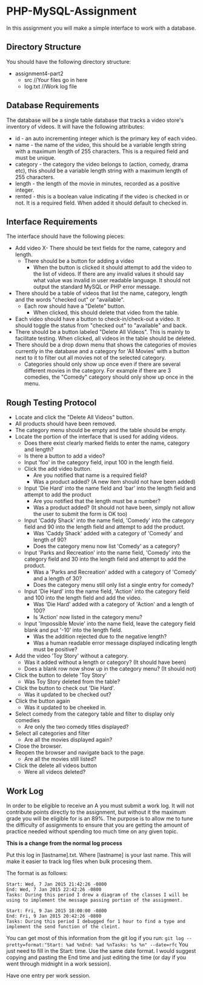 PHP-MySQL-Assignment
====================
In this assignment you will make a simple interface to work with a database.

Directory Structure
-------------------
You should have the following directory structure:

  - assignment4-part2
    - src //Your files go in here
    - log.txt //Work log file

Database Requirements
---------------------
The database will be a single table database that tracks a video store's inventory of videos. It will have the following attributes:
  - id - an auto incrementing integer which is the primary key of each video.
  - name - the name of the video, this should be a variable length string with a maximum length of 255 characters. This is a required field and must be unique.
  - category - the category the video belongs to (action, comedy, drama etc), this should be a variable length string with a maximum length of 255 characters.
  - length - the length of the movie in minutes, recorded as a positive integer.
  - rented - this is a boolean value indicating if the video is checked in or not. It is a required field. When added it should default to checked in.

Interface Requirements
----------------------
The interface should have the following pieces:
  - Add video
    X- There should be text fields for the name, category and length.
    - There should be a button for adding a video
      - When the button is clicked it should attempt to add the video to the list of videos. If there are any invalid 
	  values it should say what value was invalid in user readable language.
	  It should not output the standard MySQL or PHP error message.
  - There should be a table of videos that list the name, category, length and the words "checked out" or "available".
    - Each row should have a "Delete" button.
      - When clicked, this should delete that video from the table.
  - Each video should have a button to check-in/check-out a video. It should toggle the status from "checked out" to "available" and back.
  - There should be a button labeled "Delete All Videos". This is mainly to facilitate testing. When clicked, all videos in the table should be deleted.
  - There should be a drop down menu that shows the categories of movies currently in the database and a category for 'All Movies' with a button next to it to filter out all movies not of the selected category.
    - Categories should only show up once even if there are several different movies in the category. For example if there are 3 comedies, the "Comedy" category should only show up once in the menu.
      
Rough Testing Protocol
----------------------
- Locate and click the "Delete All Videos" button.
- All products should have been removed.
- The category menu should be empty and the table should be empty.
- Locate the portion of the interface that is used for adding videos.
  - Does there exist clearly marked fields to enter the name, category and length?
  - Is there a button to add a video?
  - Input 'foo' in the category field, input 100 in the length field.
  - Click the add video button.
    - Are you notified that name is a required field?
    - Was a product added? (A new item should not have been added)
  - Input 'Die Hard' into the name field and 'bar' into the length field and attempt to add the product
    - Are you notified that the length must be a number?
    - Was a product added? (It should not have been, simply not allow the user to submit the form is OK too)
  - Input 'Caddy Shack' into the name field, 'Comedy' into the category field and 90 into the length field and attempt to add the product.
    - Was 'Caddy Shack' added with a category of 'Comedy' and length of 90?
    - Does the category menu now list 'Comedy' as a category?
  - Input 'Parks and Recreation' into the name field, 'Comedy' into the category field and 30 into the length field and attempt to add the product.
    - Was a 'Parks and Recreation' added with a category of 'Comedy' and a length of 30?
    - Does the category menu still only list a single entry for comedy?
  - Input 'Die Hard' into the name field, 'Action' into the category field and 100 into the length field and add the video.
    - Was 'Die Hard' added with a category of 'Action' and a length of 100?
    - Is 'Action' now listed in the category menu?
  - Input 'Impossible Movie' into the name field, leave the category field blank and put '-10' into the length field.
    - Was the addition rejected due to the negative length?
    - Was a human readable error message displayed indicating length must be positive?
- Add the video 'Toy Story' without a category.
  - Was it added without a length or category? (It should have been)
  - Does a blank row now show up in the category menu? (It should not)
- Click the button to delete 'Toy Story'
  - Was Toy Story deleted from the table?
- Click the button to check out 'Die Hard'.
  - Was it updated to be checked out?
- Click the button again
  - Was it updated to be cheeked in.
- Select comedy from the category table and filter to display only comedies
  - Are only the two comedy titles displayed?
- Select all categories and filter
  - Are all the movies displayed again?
- Close the browser.
- Reopen the browser and navigate back to the page.
  - Are all the movies still listed?
- Click the delete all videos button
  - Were all videos deleted?

Work Log
--------
In order to be eligible to receive an A you must submit a work log. It will not contribute points directly to the assignment, but without it the maximum grade you will be eligible for is an 89%. The purpose is to allow me to tune the difficulty of assignments to ensure that you are getting the amount of practice needed without spending too much time on any given topic.

**This is a change from the normal log process**

Put this log in [lastname].txt. Where [lastname] is your last name. This will make it easier to track log files when bulk procesing them.

The format is as follows:

```
Start: Wed, 7 Jan 2015 21:42:26 -0800
End: Wed, 7 Jan 2015 22:42:26 -0800
Tasks: During this period I drew a diagram of the classes I will be using to implement the message passing portion of the assignment.

Start: Fri, 9 Jan 2015 18:00:00 -0800
End: Fri, 9 Jan 2015 20:42:26 -0800
Tasks: During this period I debugged for 1 hour to find a type and implement the send function of the cleint.
```

You can get most of this information from the git log if you run:
`git log --pretty=format:"Start: %ad %nEnd: %ad %nTasks: %s %n" --date=rfc`
You just need to fill in the Start: time. Use the same date format. I would suggest copying and pasting the End time and just editing the time (or day if you went through midnight in a work session).

Have one entry per work session.

